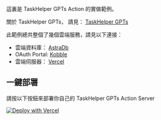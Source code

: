 這裏是 TaskHelper GPTs Action 的實做範例。

關於 TaskHelper GPTs， 請見： [TaskHelper GPTs](https://chat.openai.com/g/g-SGSwHyqkr-task-helper)

此範例總共整個了幾個雲端服務，請見以下連接：
- 雲端資料庫： [AstraDb](https://astra.datastax.com/)
- OAuth Portal: [Kobble](https://kobble.io/)
- 雲端伺服器： [Vercel](https://vercel.com/)

## 一鍵部署

請按以下按鈕來部署你自己的 TaskHelper GPTs Action Server


[![Deploy with Vercel](https://vercel.com/button)](https://vercel.com/new/clone?repository-url=https%3A%2F%2Fgithub.com%2Fu8621011%2FTaskHelperAPI_Auth_Db_Template%2Ftree%2Fmain&env=ASTRA_DB_APPLICATION_TOKEN,ASTRA_DB_API_ENDPOINT,ASTRA_DB_COLLECTION_NAME,KOBBLE_SDK_SECRET&demo-title=TaskHelperAPI&demo-description=TaskHelper%20GPTs%20Action%20API%20Demo)
